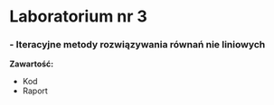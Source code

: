 # Laboratorium nr 3
### - Iteracyjne metody rozwiązywania równań nie liniowych
**Zawartość:**
- Kod 
- Raport

